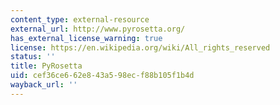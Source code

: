 ```yaml
---
content_type: external-resource
external_url: http://www.pyrosetta.org/
has_external_license_warning: true
license: https://en.wikipedia.org/wiki/All_rights_reserved
status: ''
title: PyRosetta
uid: cef36ce6-62e8-43a5-98ec-f88b105f1b4d
wayback_url: ''
---
```

